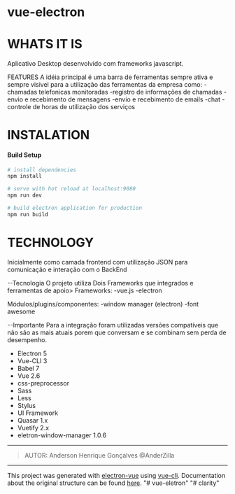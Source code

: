 # vue-electron

# WHATS IT IS
Aplicativo Desktop desenvolvido com frameworks javascript.

FEATURES
A idéia principal é uma barra de ferramentas sempre ativa e sempre visivel para a utilização das ferramentas da empresa como:
-chamadas telefonicas monitoradas
-registro de informações de chamadas
-envio e recebimento de mensagens 
-envio e recebimento de emails
-chat
-controle de horas de utilização dos serviços

# INSTALATION
#### Build Setup

``` bash
# install dependencies
npm install

# serve with hot reload at localhost:9080
npm run dev

# build electron application for production
npm run build
```
# TECHNOLOGY
Inicialmente como camada frontend com utilização JSON para comunicação e interação com o BackEnd

--Tecnologia
O projeto utiliza Dois Frameworks que integrados e ferramentas de apoio>
Frameworks:
-vue.js
-electron

Módulos/plugins/componentes:
-window manager (electron)
-font awesome

--Importante
Para a integração foram utilizadas versões compatíveis que não são as mais atuais porem que conversam e se combinam sem perda de desempenho.
- Electron 5
- Vue-CLI 3
- Babel 7
- Vue 2.6
- css-preprocessor
- Sass
- Less
- Stylus
- UI Framework
- Quasar 1.x
- Vuetify 2.x
- eletron-window-manager 1.0.6

---

>AUTOR: Anderson Henrique Gonçalves @AnderZilla 

---
This project was generated with [electron-vue](https://github.com/SimulatedGREG/electron-vue) using [vue-cli](https://github.com/vuejs/vue-cli). Documentation about the original structure can be found [here](https://simulatedgreg.gitbooks.io/electron-vue/content/index.html).
"# vue-eletron" 
"# clarity" 

